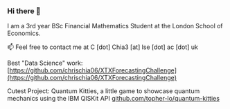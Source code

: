 ### Hi there 👋

I am a 3rd year BSc Financial Mathematics Student at the London School of Economics. 

📫 Feel free to contact me at C [dot] Chia3 [at] lse [dot] ac [dot] uk


Best "Data Science" work: [https://github.com/chrischia06/XTXForecastingChallenge](https://github.com/chrischia06/XTXForecastingChallenge)

Cutest Project: Quantum Kitties, a little game to showcase quantum mechanics using the IBM QISKit API [github.com/topher-lo/quantum-kitties](github.com/topher-lo/quantum-kitties)

<!--
**chrischia06/chrischia06** is a ✨ _special_ ✨ repository because its `README.md` (this file) appears on your GitHub profile.


<!--
- 🔭 I’m currently working on ...
- 🌱 I’m currently learning ...
- 👯 I’m looking to collaborate on ...
- 🤔 I’m looking for help with ...
- 💬 Ask me about ...
-->
